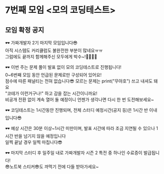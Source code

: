 # 7번째 모임 <모의 코딩테스트>
## 모임 확정 공지
🕶 가짜개발자 2기 마지막 모임입니다😎  
아직 시스템도 커리큘럼도 불완전한 부분이 많네요ㅠㅠ  
그럼에도 끝까지 함께해주신 모두에게 박수~!👏👏👏👏  

🕶 이번 주는 문제 풀이 발표 없이 모의 코딩테스트로 진행됩니다!  
0~6번째 모임 동안 언급된 문제로만 구성되어 있어요!  
점수에 따른 패널티는 전혀 없습니다😎 모르는 문제는 print("무야호") 쓰고 내셔도 돼요  
"코테가 이런거구나!" 하고 감을 잡는 시간이니까요!  
비공개 전환 없이 계속 열어 둘 예정이니 언젠가 생각나면 다시 한 번 도전해보세요~  

🕶 코딩테스트는 1시간동안 진행되며, 전체 스터디 예정시간(공지 등)은 1시간 반 이내입니다😎  

🕶 예상 시간은 30분 이상~1시간 미만이며, 발표 시간에 따라 조금 지연될 수 있으나 1시간 반을 넘기지 않을 예정입니다  
일찍 끝날 경우 일찍 마칩니다😎  

🕶 마지막 스터디 후 일주일 내로 가짜개발자 시즌 2 특전 중 하나인 수료증이 발급됩니다!  
😎노트북 스티커😎도 까먹기 전에 다들 받아가세요~
